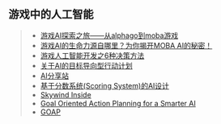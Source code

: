 ## 游戏中的人工智能  

>* [游戏AI探索之旅——从alphago到moba游戏](https://www.cnblogs.com/qcloud1001/p/9511640.html)  
>* [游戏AI的生命力源自哪里？为你揭开MOBA AI的秘密！](https://www.cnblogs.com/qcloud1001/p/9214270.html)  
>* [游戏人工智能开发之6种决策方法](https://www.gameres.com/467913.html)  
>* [关于AI的目标导向型行动计划](http://gamerboom.com/archives/83622)  
>* [AI分享站](http://www.aisharing.com/)  
>* [基于分数系统(Scoring System)的AI设计](http://www.aisharing.com/archives/42)  
>* [Skywind Inside](http://www.skywind.me/blog/)  
>* [Goal Oriented Action Planning for a Smarter AI](https://gamedevelopment.tutsplus.com/tutorials/goal-oriented-action-planning-for-a-smarter-ai--cms-20793)  
>* [GOAP](http://alumni.media.mit.edu/~jorkin/goap.html)  
